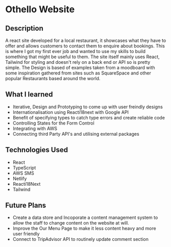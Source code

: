 # Othello Website

## Description
A react site developed for a local restaurant, it showcases what they have to offer and allows customers to contact them to enquire about bookings. 
This is where I got my first ever job and wanted to use my skills to build something that might be useful to them. The site itself mainly uses React, Tailwind for styling and doesn't rely on a back end or API so is pretty simple.
The Design is based of examples taken from a moodboard with some inspiration gathered from sites such as SquareSpace and other popular Restaurants based around the world.

## What I learned 
- Iterative, Design and Prototyping to come up with user freindly designs
- Internationalisation using Reacti18next with Google API
- Benefit of specifying types to catch type errors and create reliable code 
- Controlling States for the Form Control
- Integrating with AWS
- Connecting third Party API's and utilising external packages


## Technologies Used
- React
- TypeScript
- AWS SMS
- Netlify
- Reacti18Next
- Tailwind



## Future Plans
- Create a data store and Incoporate a content management system to allow the staff to change content on the website at will.
- Improve the Our Menu Page to make it less content heavy and more user friendly
- Connect to TripAdvisor API to routinely update comment section
